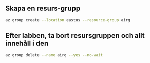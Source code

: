 ## Skapa en resurs-grupp

```bash
az group create --location eastus --resource-group airg
```

## Efter labben, ta bort resursgruppen och allt innehåll i den

```bash
az group delete --name airg --yes --no-wait
```


